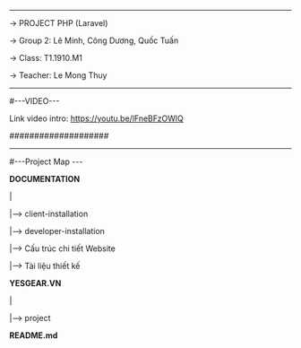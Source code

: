 ******************************************

-> PROJECT PHP (Laravel)

-> Group 2: Lê Minh, Công Dương, Quốc Tuấn

-> Class: T1.1910.M1

-> Teacher: Le Mong Thuy

******************************************

#---VIDEO---

Link video intro: https://youtu.be/lFneBFzOWlQ

####################

******************************************

#---Project Map ---

**DOCUMENTATION**

|

|--> client-installation

|--> developer-installation

|--> Cấu trúc chi tiết Website

|--> Tài liệu thiết kế

**YESGEAR.VN**

|

|--> project

**README.md**


